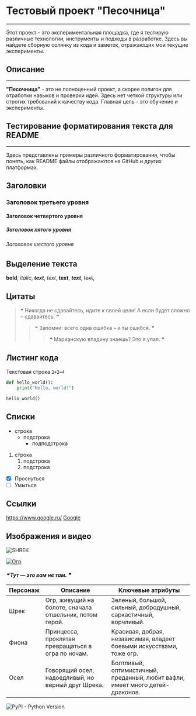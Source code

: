 # Тестовый проект "Песочница" 
___

Этот проект - это экспериментальная площадка, где я тестирую различные технологии, инструменты и подходы в разработке. Здесь вы найдете сборную солянку из кода и заметок, отражающих мои текущие эксперименты.

## Описание 
___

**"Песочница"** - это не полноценный проект, а скорее полигон для отработки навыков и проверки идей. Здесь нет четкой структуры или строгих требований к качеству кода. Главная цель - это обучение и эксперименты.

## Тестирование форматирования текста для README
___

Здесь представлены примеры различного форматирования, чтобы понять, как README файлы отображаются на GitHub и других платформах.

## Заголовки

### Заголовок третьего уровня
#### Заголовок четвертого уровня
##### Заголовок пятого уровня
###### Заголовок шестого уровня

## Выделение текста

**bold**, *italic*, ***text***, _text_, __text__, ___text___, ~~text~~, 

## Цитаты

>❝ Никогда не сдавайтесь, идите к своей цели! А если будет сложно – сдавайтесь. ❞
>>❝ Запомни: всего одна ошибка – и ты ошибся. ❞
>>> ❝ Марианскую впадину знаешь? Это я упал. ❞


## Листинг кода

Текстовая строка `2+2=4`
```python
def hello_world():
    print("Hello, world!")

hello_world()
```

## Списки
+ строка
    + подстрока
        + подподстрока

1. строка
    1. подстрока
    2. подстрока

- [X] Проснуться
- [ ] Умыться 

## Ссылки

https://www.google.ru/
[Google](https://www.google.ru/)

## Изображения и видео
![SHREK](https://s.afisha.ru/mediastorage/2e/c3/37888a7ba1c04a9386a47b75c32e.jpg)

[![Огр](https://cs14.pikabu.ru/post_img/big/2023/09/21/4/1695273871145765452.jpg)](https://www.youtube.com/watch?v=K_nRNTWWhAg)

<h4><i>❝ Тут — это вам не там. ❞</i></h4>


|Персонаж|	Описание|	Ключевые атрибуты|
| ---- | ---- | ---- |
|Шрек|	Огр, живущий на болоте, сначала отшельник, потом герой.|	Зеленый, большой, сильный, добродушный, саркастичный, ворчливый.|
|Фиона|	Принцесса, проклятая превращаться в огра по ночам.|	Красивая, добрая, независимая, владеет боевыми искусствами, тоже огр.|
|Осел|	Говорящий осел, надоедливый, но верный друг Шрека.|Болтливый, оптимистичный, преданный, любит вафли, имеет много детей-драконов.|

![PyPI - Python Version](https://img.shields.io/pypi/pyversions/Django?style=flat-square&color=%23800080)

